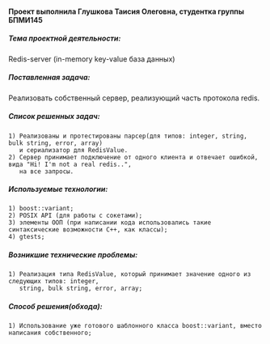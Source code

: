 #### Проект выполнила Глушкова Таисия Олеговна, студентка группы БПМИ145
##### Тема проектной деятельности:  
Redis-server (in-memory key-value база данных)
##### Поставленная задача:  
Реализовать собственный сервер, реализующий часть протокола redis. 

##### Список решенных задач:

	1) Реализованы и протестированы парсер(для типов: integer, string, bulk string, error, array) 
	   и сериализатор для RedisValue. 
	2) Сервер принимает подключение от одного клиента и отвечает ошибкой, вида "Hi! I'm not a real redis..",
	   на все запросы.

##### Используемые технологии:

	1) boost::variant;
	2) POSIX API (для работы с сокетами);
	3) элементы ООП (при написании кода использовались такие синтаксические возможности C++, как классы);
	4) gtests;

##### Возникшие технические проблемы:

	1) Реализация типа RedisValue, который принимает значение одного из следующих типов: integer,
	   string, bulk string, error, array;

##### Способ решения(обхода): 
	1) Использование уже готового шаблонного класса boost::variant, вместо написания собственного;
